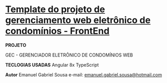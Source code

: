# [Template do projeto de gerenciamento web eletrônico de condomínios - FrontEnd](https://github.com/EmanuelGabriel/gec-condominio-web) 

**PROJETO**

GEC - GERENCIADOR ELETRÔNICO DE CONDOMÍNIOS WEB

**TECLOGIAS USADAS**
Angular 8x
TypeScript

**Autor**
Emanuel Gabriel Sousa
e-mail: emanuel.gabriel.sousa@hotmail.com




